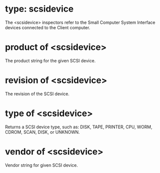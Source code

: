 # type: scsidevice

The &lt;scsidevice&gt; inspectors refer to the Small Computer System Interface devices connected to the Client computer.

# product of &lt;scsidevice&gt;

The product string for the given SCSI device.

# revision of &lt;scsidevice&gt;

The revision of the SCSI device.

# type of &lt;scsidevice&gt;

Returns a SCSI device type, such as: DISK, TAPE, PRINTER, CPU, WORM, CDROM, SCAN, DISK, or UNKNOWN.

# vendor of &lt;scsidevice&gt;

Vendor string for given SCSI device.
